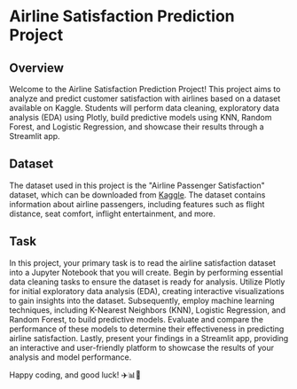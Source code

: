 # Airline Satisfaction Prediction Project

## Overview

Welcome to the Airline Satisfaction Prediction Project! This project aims to analyze and predict customer satisfaction with airlines based on a dataset available on Kaggle. Students will perform data cleaning, exploratory data analysis (EDA) using Plotly, build predictive models using KNN, Random Forest, and Logistic Regression, and showcase their results through a Streamlit app.

## Dataset

The dataset used in this project is the "Airline Passenger Satisfaction" dataset, which can be downloaded from [Kaggle]('https://www.kaggle.com/datasets/teejmahal20/airline-passenger-satisfaction/data'). The dataset contains information about airline passengers, including features such as flight distance, seat comfort, inflight entertainment, and more.

## Task
In this project, your primary task is to read the airline satisfaction dataset into a Jupyter Notebook that you will create. Begin by performing essential data cleaning tasks to ensure the dataset is ready for analysis. Utilize Plotly for initial exploratory data analysis (EDA), creating interactive visualizations to gain insights into the dataset. Subsequently, employ machine learning techniques, including K-Nearest Neighbors (KNN), Logistic Regression, and Random Forest, to build predictive models. Evaluate and compare the performance of these models to determine their effectiveness in predicting airline satisfaction. Lastly, present your findings in a Streamlit app, providing an interactive and user-friendly platform to showcase the results of your analysis and model performance.

Happy coding, and good luck! ✈️📊🤖
